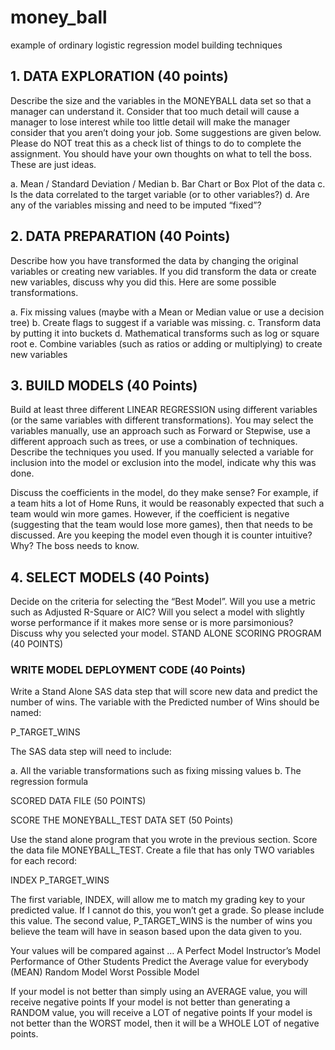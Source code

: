 # money_ball
example of ordinary logistic regression model building techniques


## 1. DATA EXPLORATION (40 points)

Describe the size and the variables in the MONEYBALL data set so that a manager can understand it. Consider that too much detail will cause a manager to lose interest while too little detail will make the manager consider that you aren’t doing your job. Some suggestions are given below. Please do NOT treat this as a check list of things to do to complete the assignment. You should have your own thoughts on what to tell the boss. These are just ideas.

a. Mean / Standard Deviation / Median
b. Bar Chart or Box Plot of the data
c. Is the data correlated to the target variable (or to other variables?)
d. Are any of the variables missing and need to be imputed “fixed”?


## 2. DATA PREPARATION (40 Points)

Describe how you have transformed the data by changing the original variables or creating new variables. If you did transform the data or create new variables, discuss why you did this. Here are some possible transformations.

a. Fix missing values (maybe with a Mean or Median value or use a decision tree)
b. Create flags to suggest if a variable was missing.
c. Transform data by putting it into buckets
d. Mathematical transforms such as log or square root
e. Combine variables (such as ratios or adding or multiplying) to create new variables

## 3. BUILD MODELS (40 Points)

Build at least three different LINEAR REGRESSION using different variables (or the same variables with different transformations). You may select the variables manually, use an approach such as Forward or Stepwise, use a different approach such as trees, or use a combination of techniques. Describe the techniques you used. If you manually selected a variable for inclusion into the model or exclusion into the model, indicate why this was done.

Discuss the coefficients in the model, do they make sense? For example, if a team hits a lot of Home Runs, it would be reasonably expected that such a team would win more games. However, if the coefficient is negative (suggesting that the team would lose more games), then that needs to be discussed. Are you keeping the model even though it is counter intuitive? Why? The boss needs to know.

## 4. SELECT MODELS (40 Points)

Decide on the criteria for selecting the “Best Model”. Will you use a metric such as Adjusted R-Square or AIC? Will you select a model with slightly worse performance if it makes more sense or is more parsimonious? Discuss why you selected your model.
STAND ALONE SCORING PROGRAM (40 POINTS)


### WRITE MODEL DEPLOYMENT CODE (40 Points)

Write a Stand Alone SAS data step that will score new data and predict the number of wins. The variable with the Predicted number of Wins should be named: 

P_TARGET_WINS

The SAS data step will need to include:

a. All the variable transformations such as fixing missing values
b. The regression formula

SCORED DATA FILE (50 POINTS)

SCORE THE MONEYBALL_TEST DATA SET (50 Points)

Use the stand alone program that you wrote in the previous section. Score the data file MONEYBALL_TEST. Create a file that has only TWO variables for each record: 

INDEX
P_TARGET_WINS

The first variable, INDEX, will allow me to match my grading key to your predicted value. If I cannot do this, you won’t get a grade. So please include this value. The second value, P_TARGET_WINS is the number of wins you believe the team will have in season based upon the data given to you.


Your values will be compared against …
A Perfect Model
Instructor’s Model
Performance of Other Students
Predict the Average value for everybody (MEAN)
Random Model
Worst Possible Model


If your model is not better than simply using an AVERAGE value, you will receive negative points
If your model is not better than generating a RANDOM value, you will receive a LOT of negative points
If your model is not better than the WORST model, then it will be a WHOLE LOT of negative points.

